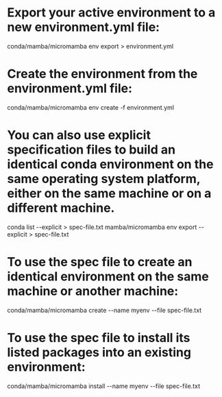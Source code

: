 # Export your active environment to a new environment.yml file:

conda/mamba/micromamba env export > environment.yml

# Create the environment from the environment.yml file:

conda/mamba/micromamba env create -f environment.yml

# You can also use explicit specification files to build an identical conda environment on the same operating system platform, either on the same machine or on a different machine.

conda list --explicit > spec-file.txt
mamba/micromamba env export --explicit > spec-file.txt

# To use the spec file to create an identical environment on the same machine or another machine:

conda/mamba/micromamba create --name myenv --file spec-file.txt

# To use the spec file to install its listed packages into an existing environment:

conda/mamba/micromamba install --name myenv --file spec-file.txt
